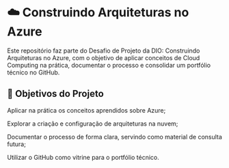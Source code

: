 # ☁️ Construindo Arquiteturas no Azure

Este repositório faz parte do Desafio de Projeto da DIO: Construindo Arquiteturas no Azure, com o objetivo de aplicar conceitos de Cloud Computing na prática, documentar o processo e consolidar um portfólio técnico no GitHub.

## 🎯 Objetivos do Projeto

Aplicar na prática os conceitos aprendidos sobre Azure;

Explorar a criação e configuração de arquiteturas na nuvem;

Documentar o processo de forma clara, servindo como material de consulta futura;

Utilizar o GitHub como vitrine para o portfólio técnico.
